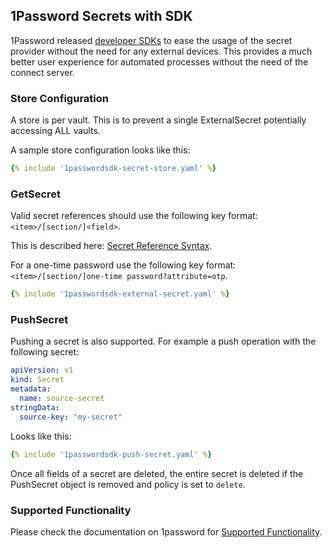 ## 1Password Secrets with SDK

1Password released [developer SDKs](https://developer.1password.com/docs/sdks/) to ease the usage of the secret provider
without the need for any external devices. This provides a much better user experience for automated processes without
the need of the connect server.

### Store Configuration

A store is per vault. This is to prevent a single ExternalSecret potentially accessing ALL vaults.

A sample store configuration looks like this:

```yaml
{% include '1passwordsdk-secret-store.yaml' %}
```

### GetSecret

Valid secret references should use the following key format: `<item>/[section/]<field>`.

This is described here: [Secret Reference Syntax](https://developer.1password.com/docs/cli/secret-reference-syntax/).

For a one-time password use the following key format: `<item>/[section/]one-time password?attribute=otp`.

```yaml
{% include '1passwordsdk-external-secret.yaml' %}
```

### PushSecret

Pushing a secret is also supported. For example a push operation with the following secret:

```yaml
apiVersion: v1
kind: Secret
metadata:
  name: source-secret
stringData:
  source-key: "my-secret"
```

Looks like this:

```yaml
{% include '1passwordsdk-push-secret.yaml' %}
```

Once all fields of a secret are deleted, the entire secret is deleted if the PushSecret object is removed and
policy is set to `delete`.

### Supported Functionality

Please check the documentation on 1password for [Supported Functionality](https://developer.1password.com/docs/sdks/functionality).
